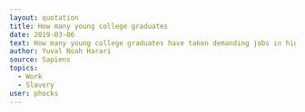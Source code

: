 ```yaml
---
layout: quotation
title: How many young college graduates
date: 2019-03-06
text: How many young college graduates have taken demanding jobs in high-powered firms, vowing that they will work hard to earn money that will enable them to retire and pursue their real interests when they are thirty-five? But by the time they reach that age, they have large mortgages, children to school, houses in the suburbs that necessitate at least two cars per family, and a sense that life is not worth living without really good wine and expensive holidays abroad. What are they supposed to do, go back to digging up roots? No, they double their efforts and keep slaving away.
author: Yuval Noah Harari
source: Sapiens
topics:
  - Work
  - Slavery
user: phocks
---
```

